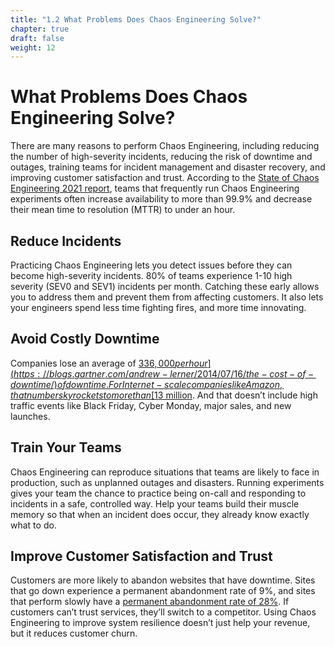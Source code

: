 ```yaml
---
title: "1.2 What Problems Does Chaos Engineering Solve?"
chapter: true
draft: false
weight: 12
---
```

# What Problems Does Chaos Engineering Solve?
There are many reasons to perform Chaos Engineering, including reducing the number of high-severity incidents, reducing the risk of downtime and outages, training teams for incident management and disaster recovery, and improving customer satisfaction and trust. According to the [State of Chaos Engineering 2021 report](https://www.gremlin.com/state-of-chaos-engineering/2021/), teams that frequently run Chaos Engineering experiments often increase availability to more than 99.9% and decrease their mean time to resolution (MTTR) to under an hour.

## Reduce Incidents

Practicing Chaos Engineering lets you detect issues before they can become high-severity incidents. 80% of teams experience 1-10 high severity (SEV0 and SEV1) incidents per month. Catching these early allows you to address them and prevent them from affecting customers. It also lets your engineers spend less time fighting fires, and more time innovating.

## Avoid Costly Downtime

Companies lose an average of [$336,000 per hour](https://blogs.gartner.com/andrew-lerner/2014/07/16/the-cost-of-downtime/) of downtime. For Internet-scale companies like Amazon, that number skyrockets to more than [$13 million](https://www.gremlin.com/ecommerce-cost-of-downtime/). And that doesn’t include high traffic events like Black Friday, Cyber Monday, major sales, and new launches.

## Train Your Teams

Chaos Engineering can reproduce situations that teams are likely to face in production, such as unplanned outages and disasters. Running experiments gives your team the chance to practice being on-call and responding to incidents in a safe, controlled way. Help your teams build their muscle memory so that when an incident does occur, they already know exactly what to do.

## Improve Customer Satisfaction and Trust

Customers are more likely to abandon websites that have downtime. Sites that go down experience a permanent abandonment rate of 9%, and sites that perform slowly have a [permanent abandonment rate of 28%](https://www.akamai.com/us/en/multimedia/documents/white-paper/the-complete-guide-to-performance-testing-your-retail-websites-and-apps.pdf). If customers can’t trust services, they’ll switch to a competitor. Using Chaos Engineering to improve system resilience doesn’t just help your revenue, but it reduces customer churn.
